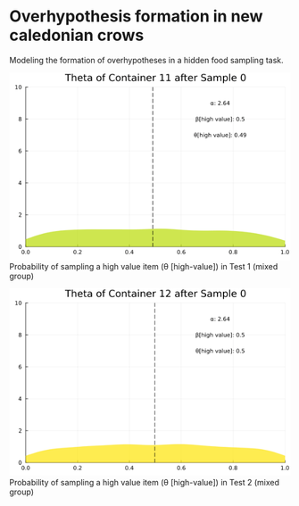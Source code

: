 # Overhypothesis formation in new caledonian crows
Modeling the formation of overhypotheses in a hidden food sampling task.

![me](https://github.com/AlexHRuf/Overhypothesis-formation-in-new-caledonian-crows/blob/main/Animations/theta_evolution_test1_mixed.gif)
Probability of sampling a high value item (θ [high-value]) in Test 1 (mixed group)

![me](https://github.com/AlexHRuf/Overhypothesis-formation-in-new-caledonian-crows/blob/main/Animations/theta_evolution_test2_mixed.gif)
Probability of sampling a high value item (θ [high-value]) in Test 2 (mixed group)
